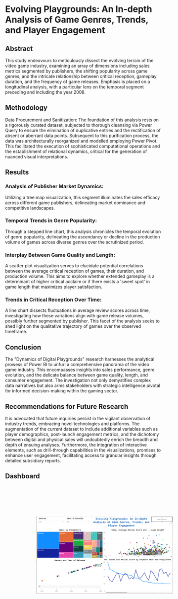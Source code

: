 # Evolving Playgrounds: An In-depth Analysis of Game Genres, Trends, and Player Engagement
## Abstract
This study endeavours to meticulously dissect the evolving terrain of the video game industry, examining an array of dimensions including sales metrics segmented by publishers, the shifting popularity across game genres, and the intricate relationship between critical reception, gameplay duration, and the frequency of game releases. Emphasis is placed on a longitudinal analysis, with a particular lens on the temporal segment preceding and including the year 2008.

## Methodology
Data Procurement and Sanitization: The foundation of this analysis rests on a rigorously curated dataset, subjected to thorough cleansing via Power Query to ensure the elimination of duplicative entries and the rectification of absent or aberrant data points. Subsequent to this purification process, the data was architecturally reorganized and modelled employing Power Pivot. This facilitated the execution of sophisticated computational operations and the establishment of relational dynamics, critical for the generation of nuanced visual interpretations.

## Results
### Analysis of Publisher Market Dynamics:
Utilizing a tree map visualization, this segment illuminates the sales efficacy across different game publishers, delineating market dominance and competitive landscapes.

### Temporal Trends in Genre Popularity:
Through a stepped line chart, this analysis chronicles the temporal evolution of genre popularity, delineating the ascendancy or decline in the production volume of games across diverse genres over the scrutinized period.

### Interplay Between Game Quality and Length: 
A scatter plot visualization serves to elucidate potential correlations between the average critical reception of games, their duration, and production volume. This aims to explore whether extended gameplay is a determinant of higher critical acclaim or if there exists a 'sweet spot' in game length that maximizes player satisfaction.

### Trends in Critical Reception Over Time:
A line chart dissects fluctuations in average review scores across time, investigating how these variations align with game release volumes, possibly further segmented by publisher. This facet of the analysis seeks to shed light on the qualitative trajectory of games over the observed timeframe.

## Conclusion
The "Dynamics of Digital Playgrounds" research harnesses the analytical prowess of Power BI to unfurl a comprehensive panorama of the video game industry. This encompasses insights into sales performance, genre evolution, and the delicate balance between game quality, length, and consumer engagement. The investigation not only demystifies complex data narratives but also arms stakeholders with strategic intelligence pivotal for informed decision-making within the gaming sector.

## Recommendations for Future Research
It is advocated that future inquiries persist in the vigilant observation of industry trends, embracing novel technologies and platforms. The augmentation of the current dataset to include additional variables such as player demographics, post-launch engagement metrics, and the dichotomy between digital and physical sales will undoubtedly enrich the breadth and depth of ensuing analyses. Furthermore, the integration of interactive elements, such as drill-through capabilities in the visualizations, promises to enhance user engagement, facilitating access to granular insights through detailed subsidiary reports.

## Dashboard
<a href="https://github.com/Saitejareddyv/Esports/blob/main/Screenshot%202024-03-13%20161019.png" target="_blank"><img style="margin: 100px" src="https://github.com/Saitejareddyv/Esports/blob/main/Screenshot%202024-03-13%20161019.png" alt="Python" height="250" /></a> 
